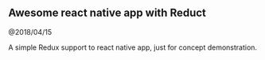 Awesome react native app with Reduct
---------------------------------

@2018/04/15

A simple Redux support to react native app, just for concept demonstration.